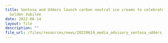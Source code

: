 ```yaml
---
title: Sentosa and Udders launch carbon neutral ice creams to celebrate island’s
  Golden Jubilee
date: 2022-06-14
layout: file
description: ""
file_url: /files/resources/news/20220614_media_advisory_sentosa_udders_golden_jubilee_ice_cream.pdf
---
```


